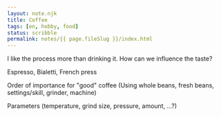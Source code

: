 ```yaml
---
layout: note.njk
title: Coffee
tags: [en, hobby, food]
status: scribble
permalink: notes/{{ page.fileSlug }}/index.html
---
```


I like the process more than drinking it. How can we influence the taste?

Espresso, Bialetti, French press

Order of importance for "good" coffee (Using whole beans, fresh beans, settings/skill, grinder, machine)

Parameters (temperature, grind size, pressure, amount, ...?)
